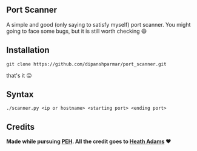 ## Port Scanner
A simple and good (only saying to satisfy myself) port scanner. You might going to face some bugs, but it is still worth checking :smile:

## Installation
`git clone https://github.com/dipanshparmar/port_scanner.git`

that's it :stuck_out_tongue_closed_eyes:

## Syntax
`./scanner.py <ip or hostname> <starting port> <ending port>`

## Credits
**Made while pursuing [PEH](https://www.udemy.com/course/practical-ethical-hacking/). All the credit goes to [Heath Adams](https://github.com/hmaverickadams) :heart:**
